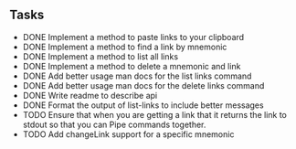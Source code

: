 ## Tasks
- DONE Implement a method to paste links to your clipboard
- DONE Implement a method to find a link by mnemonic
- DONE Implement a method to list all links
- DONE Implement a method to delete a mnemonic and link
- DONE Add better usage man docs for the list links command
- DONE Add better usage man docs for the delete links command
- DONE Write readme to describe api
- DONE Format the output of list-links to include better messages
- TODO Ensure that when you are getting a link that it returns the link to stdout so that you can 
    Pipe commands together.
- TODO Add changeLink support for a specific mnemonic
